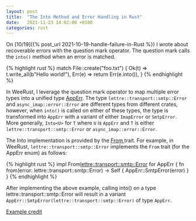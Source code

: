 ```yaml
---
layout: post
title:  "The Into Method and Error Handling in Rust"
date:   2021-11-23 14:02:00 +0100
categories: rust
---
```


On [10/19]({% post_url 2021-10-19-handle-failure-in-Rust %}) I wrote about recoverable errors with the question mark operator.  The question mark calls the `into()` method when an error is matched.

{% highlight rust %}
match File::create("foo.txt") {
    Ok(t)  => t.write_all(b"Hello world!"),
    Err(e) => return Err(e.into()),
}
{% endhighlight %}

In WeeRust, I leverage the question mark operator to map multiple error types into a unified type <a href="https://github.com/yancyribbens/WeeRust/blob/master/src/error.rs#L2">AppErr</a>.  The type `lettre::transport::smtp::Error` and `async_imap::error::Error` are different types from different crates, however, when `into()` is called on either of these types, the type is transformed into `AppErr` with a variant of either `ImapError` or `SmtpError`.  More generally, `Into<U>` for `T` where `U` is `AppErr` and `T` is either `lettre::transport::smtp::Error` or `async_imap::error::Error`.

The Into implementation is provided by the <a href="https://doc.rust-lang.org/std/convert/trait.From.html"> From </a> trait.  For example, in WeeRust, `lettre::transport::smtp::Error` implements the `From` trait (for the AppErr enum) as follows:

{% highlight rust %}
 impl From<lettre::transport::smtp::Error> for AppErr {
      fn from(error: lettre::transport::smtp::Error) -> Self {
          AppErr::SmtpError(error)
      }
  }
{% endhighlight %}

After implementing the above example, calling into() on a type lettre::transport::smtp::Error will result in a variant `AppErr::SmtpError(lettre::transport::smtp::Error)` of type `AppErr`. 

<a class="credit" href="https://m4rw3r.github.io/rust-questionmark-operator"> Example credit </a>
